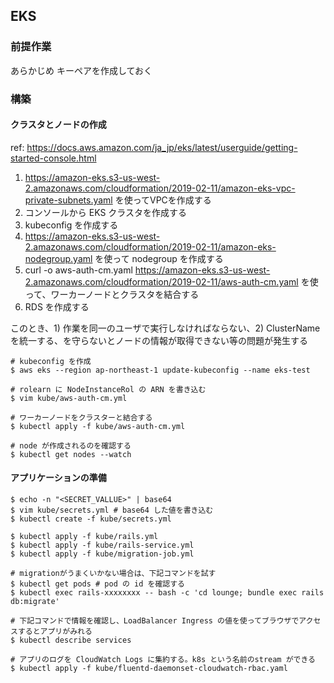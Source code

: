 ## EKS

### 前提作業

あらかじめ キーペアを作成しておく

### 構築

#### クラスタとノードの作成

ref: https://docs.aws.amazon.com/ja_jp/eks/latest/userguide/getting-started-console.html

1. https://amazon-eks.s3-us-west-2.amazonaws.com/cloudformation/2019-02-11/amazon-eks-vpc-private-subnets.yaml を使ってVPCを作成する
2. コンソールから EKS クラスタを作成する
3. kubeconfig を作成する
4. https://amazon-eks.s3-us-west-2.amazonaws.com/cloudformation/2019-02-11/amazon-eks-nodegroup.yaml を使って nodegroup を作成する
5. curl -o aws-auth-cm.yaml https://amazon-eks.s3-us-west-2.amazonaws.com/cloudformation/2019-02-11/aws-auth-cm.yaml を使って、ワーカーノードとクラスタを結合する
6. RDS を作成する

このとき、1) 作業を同一のユーザで実行しなければならない、2) ClusterName を統一する、を守らないとノードの情報が取得できない等の問題が発生する

```
# kubeconfig を作成
$ aws eks --region ap-northeast-1 update-kubeconfig --name eks-test

# rolearn に NodeInstanceRol の ARN を書き込む
$ vim kube/aws-auth-cm.yml

# ワーカーノードをクラスターと結合する
$ kubectl apply -f kube/aws-auth-cm.yml

# node が作成されるのを確認する
$ kubectl get nodes --watch
```

#### アプリケーションの準備

```
$ echo -n "<SECRET_VALLUE>" | base64
$ vim kube/secrets.yml # base64 した値を書き込む
$ kubectl create -f kube/secrets.yml

$ kubectl apply -f kube/rails.yml
$ kubectl apply -f kube/rails-service.yml
$ kubectl apply -f kube/migration-job.yml

# migrationがうまくいかない場合は、下記コマンドを試す
$ kubectl get pods # pod の id を確認する
$ kubectl exec rails-xxxxxxxx -- bash -c 'cd lounge; bundle exec rails db:migrate'

# 下記コマンドで情報を確認し、LoadBalancer Ingress の値を使ってブラウザでアクセスするとアプリがみれる
$ kubectl describe services

# アプリのログを CloudWatch Logs に集約する。k8s という名前のstream ができる
$ kubectl apply -f kube/fluentd-daemonset-cloudwatch-rbac.yaml
```
